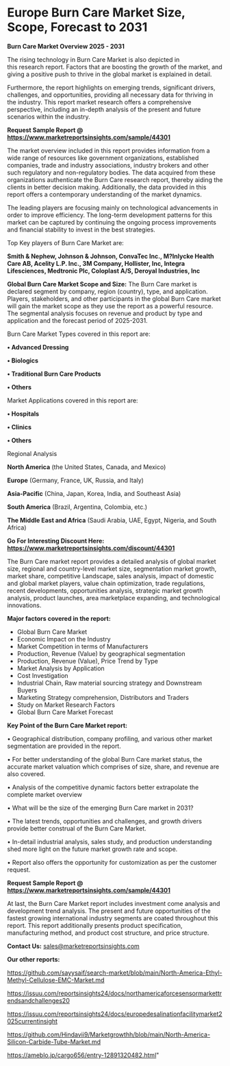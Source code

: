 # Europe Burn Care Market Size, Scope, Forecast to 2031

<Strong> Burn Care Market Overview 2025 - 2031</strong>

The rising technology in Burn Care Market is also depicted in this research report. Factors that are boosting the growth of the market, and giving a positive push to thrive in the global market is explained in detail.

Furthermore, the report highlights on emerging trends, significant drivers, challenges, and opportunities, providing all necessary data for thriving in the industry. This report market research offers a comprehensive perspective, including an in-depth analysis of the present and future scenarios within the industry.

<strong>Request Sample Report @ <a href=https://www.marketreportsinsights.com/sample/44301>https://www.marketreportsinsights.com/sample/44301</a></strong>

The market overview included in this report provides information from a wide range of resources like government organizations, established companies, trade and industry associations, industry brokers and other such regulatory and non-regulatory bodies. The data acquired from these organizations authenticate the Burn Care research report, thereby aiding the clients in better decision making. Additionally, the data provided in this report offers a contemporary understanding of the market dynamics.

The leading players are focusing mainly on technological advancements in order to improve efficiency. The long-term development patterns for this market can be captured by continuing the ongoing process improvements and financial stability to invest in the best strategies.

Top Key players of Burn Care Market are:

<strong>Smith & Nephew, Johnson & Johnson, ConvaTec Inc., M?lnlycke Health Care AB, Acelity L.P. Inc., 3M Company, Hollister, Inc, Integra Lifesciences, Medtronic Plc, Coloplast A/S, Deroyal Industries, Inc</strong>

<strong><b>Global Burn Care Market Scope and Size:</b></strong>
The Burn Care market is declared segment by company, region (country), type, and application. Players, stakeholders, and other participants in the global Burn Care market will gain the market scope as they use the report as a powerful resource. The segmental analysis focuses on revenue and product by type and application and the forecast period of 2025-2031.

Burn Care Market Types covered in this report are:

<strong>•  Advanced Dressing

•  Biologics

•  Traditional Burn Care Products

•  Others</strong>

Market Applications covered in this report are:

<strong>•  Hospitals

•  Clinics

•  Others</strong> 

Regional Analysis

<strong>North America</strong> (the United States, Canada, and Mexico)

<strong>Europe</strong> (Germany, France, UK, Russia, and Italy)

<strong>Asia-Pacific</strong> (China, Japan, Korea, India, and Southeast Asia)

<strong>South America</strong> (Brazil, Argentina, Colombia, etc.)

<strong>The Middle East and Africa</strong> (Saudi Arabia, UAE, Egypt, Nigeria, and South Africa)

<strong>Go For Interesting Discount Here: <a href=https://www.marketreportsinsights.com/discount/44301>https://www.marketreportsinsights.com/discount/44301</a></strong>

The Burn Care market report provides a detailed analysis of global market size, regional and country-level market size, segmentation market growth, market share, competitive Landscape, sales analysis, impact of domestic and global market players, value chain optimization, trade regulations, recent developments, opportunities analysis, strategic market growth analysis, product launches, area marketplace expanding, and technological innovations.

<strong><b>Major factors covered in the report:</b></strong>
<ul>
  <li>Global Burn Care Market </li>
  <li>Economic Impact on the Industry</li>
  <li>Market Competition in terms of Manufacturers</li>
  <li>Production, Revenue (Value) by geographical segmentation</li>
  <li>Production, Revenue (Value), Price Trend by Type</li>
  <li>Market Analysis by Application</li>
  <li>Cost Investigation</li>
  <li>Industrial Chain, Raw material sourcing strategy and Downstream Buyers</li>
  <li>Marketing Strategy comprehension, Distributors and Traders</li>
  <li>Study on Market Research Factors</li>
  <li>Global Burn Care Market Forecast</li>
</ul>

<strong><b>Key Point of the Burn Care Market report:</b></strong>

• Geographical distribution, company profiling, and various other market segmentation are provided in the report.

• For better understanding of the global Burn Care market status, the accurate market valuation which comprises of size, share, and revenue are also covered.

• Analysis of the competitive dynamic factors better extrapolate the complete market overview

• What will be the size of the emerging Burn Care market in 2031?

• The latest trends, opportunities and challenges, and growth drivers provide better construal of the Burn Care Market.

• In-detail industrial analysis, sales study, and production understanding shed more light on the future market growth rate and scope.

• Report also offers the opportunity for customization as per the customer request.

<strong>Request Sample Report @ <a href=https://www.marketreportsinsights.com/sample/44301>https://www.marketreportsinsights.com/sample/44301</a></strong>

At last, the Burn Care Market report includes investment come analysis and development trend analysis. The present and future opportunities of the fastest growing international industry segments are coated throughout this report. This report additionally presents product specification, manufacturing method, and product cost structure, and price structure.

<strong>Contact Us:</strong>
sales@marketreportsinsights.com

<strong>Our other reports:</strong>

<a href=https://github.com/sayysaif/search-market/blob/main/North-America-Ethyl-Methyl-Cellulose-EMC-Market.md>https://github.com/sayysaif/search-market/blob/main/North-America-Ethyl-Methyl-Cellulose-EMC-Market.md</a>

<a href=https://issuu.com/reportsinsights24/docs/northamericaforcesensormarkettrendsandchallenges20>https://issuu.com/reportsinsights24/docs/northamericaforcesensormarkettrendsandchallenges20</a>

<a href=https://issuu.com/reportsinsights24/docs/europedesalinationfacilitymarket2025currentinsight>https://issuu.com/reportsinsights24/docs/europedesalinationfacilitymarket2025currentinsight</a>

<a href=https://github.com/Hindavii9/Marketgrowthh/blob/main/North-America-Silicon-Carbide-Tube-Market.md>https://github.com/Hindavii9/Marketgrowthh/blob/main/North-America-Silicon-Carbide-Tube-Market.md</a>

<a href=https://ameblo.jp/cargo656/entry-12891320482.html>https://ameblo.jp/cargo656/entry-12891320482.html</a>"
